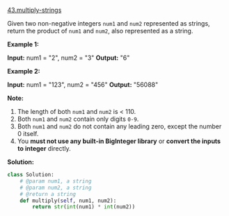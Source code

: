 [43.multiply-strings](https://leetcode.com/problems/multiply-strings/)  

Given two non-negative integers `num1` and `num2` represented as strings, return the product of `num1` and `num2`, also represented as a string.

**Example 1:**

**Input:** num1 = "2", num2 = "3"
**Output:** "6"

**Example 2:**

**Input:** num1 = "123", num2 = "456"
**Output:** "56088"

**Note:**

1.  The length of both `num1` and `num2` is < 110.
2.  Both `num1` and `num2` contain only digits `0-9`.
3.  Both `num1` and `num2` do not contain any leading zero, except the number 0 itself.
4.  You **must not use any built-in BigInteger library** or **convert the inputs to integer** directly.  



**Solution:**  

```python
class Solution:
    # @param num1, a string
    # @param num2, a string
    # @return a string
    def multiply(self, num1, num2):
        return str(int(num1) * int(num2))
```
      